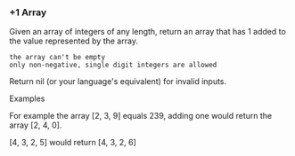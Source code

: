 ### +1 Array

Given an array of integers of any length, return an array that has 1 added to the value represented by the array.

    the array can't be empty
    only non-negative, single digit integers are allowed

Return nil (or your language's equivalent) for invalid inputs.

Examples

For example the array [2, 3, 9] equals 239, adding one would return the array [2, 4, 0].

[4, 3, 2, 5] would return [4, 3, 2, 6]

